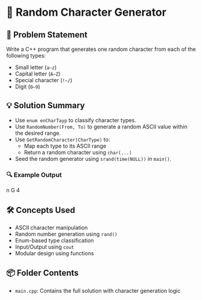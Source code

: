 # 🔡 Random Character Generator

## 🧩 Problem Statement
Write a C++ program that generates one random character from each of the following types:
- Small letter (`a–z`)
- Capital letter (`A–Z`)
- Special character (`!–/`)
- Digit (`0–9`)

## 💡 Solution Summary
- Use `enum enCharTayp` to classify character types.
- Use `RandomNumber(From, To)` to generate a random ASCII value within the desired range.
- Use `GetRandomCharacter(CharType)` to:
  - Map each type to its ASCII range
  - Return a random character using `char(...)`
- Seed the random generator using `srand(time(NULL))` in `main()`.

### 🔍 Example Output
n 
G
4

## 🛠️ Concepts Used
- ASCII character manipulation
- Random number generation using `rand()`
- Enum-based type classification
- Input/Output using `cout`
- Modular design using functions

## 📦 Folder Contents
- `main.cpp`: Contains the full solution with character generation logic

